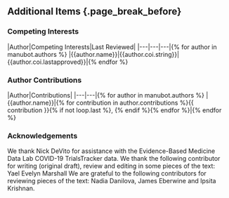 ## Additional Items {.page_break_before} 

### Competing Interests

|Author|Competing Interests|Last Reviewed|
|---|---|---|{% for author in manubot.authors %}
|{{author.name}}|{{author.coi.string}}|{{author.coi.lastapproved}}|{% endfor %}

### Author Contributions

|Author|Contributions|
|---|---|{% for author in manubot.authors %}
|{{author.name}}|{% for contribution in author.contributions %}{{ contribution }}{% if not loop.last %}, {% endif %}{% endfor %}|{% endfor %}

### Acknowledgements

We thank Nick DeVito for assistance with the Evidence-Based Medicine Data Lab COVID-19 TrialsTracker data.
We thank the following contributor for writing (original draft), review and editing in some pieces of the text: Yael Evelyn Marshall
We are grateful to the following contributors for reviewing pieces of the text: Nadia Danilova, James Eberwine and Ipsita Krishnan.
